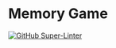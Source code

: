 # Memory Game

[![GitHub Super-Linter](https://github.com/efuaakum/flipcards/workflows/Lint%20Code%20Base/badge.svg)](https://github.com/marketplace/actions/super-linter)